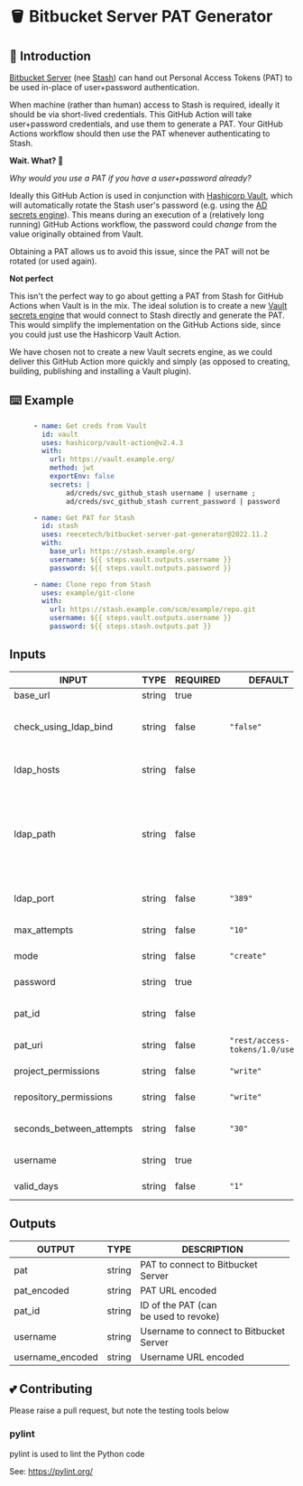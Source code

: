 # 🪣 Bitbucket Server PAT Generator

## 🤝 Introduction

[Bitbucket Server](https://www.atlassian.com/software/bitbucket/enterprise)
(nee [Stash](https://confluence.atlassian.com/bitbucketserver/bitbucket-rebrand-faq-779298912.html))
can hand out Personal Access Tokens (PAT) to be used in-place of user+password authentication.

When machine (rather than human) access to Stash is required, ideally it should be via short-lived credentials.  This
GitHub Action will take user+password credentials, and use them to generate a PAT.  Your GitHub Actions workflow should
then use the PAT whenever authenticating to Stash.

**Wait. What?  🤔**

_Why would you use a PAT if you have a user+password already?_

Ideally this GitHub Action is used in conjunction with [Hashicorp Vault](https://www.vaultproject.io/), which will
automatically rotate the Stash user's password (e.g. using the
[AD secrets engine](https://www.vaultproject.io/docs/secrets/ad)).  This means during an execution of a (relatively 
long running) GitHub Actions workflow, the password could _change_ from the value originally obtained from Vault.

Obtaining a PAT allows us to avoid this issue, since the PAT will not be rotated (or used again).

**Not perfect**

This isn't the perfect way to go about getting a PAT from Stash for GitHub Actions when Vault is in the mix.  The ideal
solution is to create a new [Vault secrets engine](https://learn.hashicorp.com/tutorials/vault/plugin-backends) that
would connect to Stash directly and generate the PAT.  This would
simplify the implementation on the GitHub Actions side, since you could just use the Hashicorp Vault Action.

We have chosen not to create a new Vault secrets engine, as we could deliver this GitHub Action more quickly and simply
(as opposed to creating, building, publishing and installing a Vault plugin).

## ⌨️ Example

```yaml
      - name: Get creds from Vault
        id: vault
        uses: hashicorp/vault-action@v2.4.3
        with:
          url: https://vault.example.org/
          method: jwt
          exportEnv: false
          secrets: |
              ad/creds/svc_github_stash username | username ;
              ad/creds/svc_github_stash current_password | password

      - name: Get PAT for Stash
        id: stash
        uses: reecetech/bitbucket-server-pat-generator@2022.11.2
        with:
          base_url: https://stash.example.org/
          username: ${{ steps.vault.outputs.username }}
          password: ${{ steps.vault.outputs.password }}

      - name: Clone repo from Stash
        uses: example/git-clone
        with:
          url: https://stash.example.com/scm/example/repo.git
          username: ${{ steps.vault.outputs.username }}
          password: ${{ steps.stash.outputs.pat }}
```

## Inputs

<!-- AUTO-DOC-INPUT:START - Do not remove or modify this section -->

|          INPUT           |  TYPE  | REQUIRED |             DEFAULT              |                                                                                                                                      DESCRIPTION                                                                                                                                       |
|--------------------------|--------|----------|----------------------------------|----------------------------------------------------------------------------------------------------------------------------------------------------------------------------------------------------------------------------------------------------------------------------------------|
|         base_url         | string |   true   |                                  |                                                                                                                            Base URL of Bitbucket Server<br>                                                                                                                            |
|  check_using_ldap_bind   | string |  false   |            `"false"`             |                                                                          Check the password validity using<br>an LDAP bind to avoid<br>Bitbucket requiring a CAPTCHA after<br>failed authentication attempts                                                                           |
|        ldap_hosts        | string |  false   |                                  |                                                                                               Comma separated list of LDAP<br>hosts (only used if `check_using_ldap_bind`<br>is `true`)                                                                                                |
|        ldap_path         | string |  false   |                                  | The path where the username<br>will be found in the<br>LDAP tree (only used if<br>`check_using_ldap_bind` is `true`) For example,<br>if the user object is<br>`CN=username,OU=tech,OU=Accounts,DC=example,DC=org`, then set `ldap_path` to:<br>`OU=tech,OU=Accounts,DC=example,DC=org` |
|        ldap_port         | string |  false   |             `"389"`              |                                                                                                TCP port to connect to<br>LDAP hosts (only used if<br>`check_using_ldap_bind` is `true`)                                                                                                |
|       max_attempts       | string |  false   |              `"10"`              |                                                                                                                    Number of times to attempt<br>to generate a PAT                                                                                                                     |
|           mode           | string |  false   |            `"create"`            |                                                                                                                    Mode to run in -<br>either `create` or `revoke`                                                                                                                     |
|         password         | string |   true   |                                  |                                                                                                                       Password to connect to Bitbucket<br>Server                                                                                                                       |
|          pat_id          | string |  false   |                                  |                                                                                                          The ID of the PAT<br>to revoke (only used if<br>`mode` is `revoke`)                                                                                                           |
|         pat_uri          | string |  false   | `"rest/access-tokens/1.0/users"` |                                                                                                                          The REST endpoint for PAT<br>actions                                                                                                                          |
|   project_permissions    | string |  false   |            `"write"`             |                                                                                                                      Project permissions: read, write or<br>admin                                                                                                                      |
|  repository_permissions  | string |  false   |            `"write"`             |                                                                                                                    Repository permissions: read, write or<br>admin                                                                                                                     |
| seconds_between_attempts | string |  false   |              `"30"`              |                                                                                                           Number of seconds to wait<br>before retrying to generate a<br>PAT                                                                                                            |
|         username         | string |   true   |                                  |                                                                                                                       Username to connect to Bitbucket<br>Server                                                                                                                       |
|        valid_days        | string |  false   |              `"1"`               |                                                                                                                             Days the PAT will be<br>valid                                                                                                                              |

<!-- AUTO-DOC-INPUT:END -->

## Outputs

<!-- AUTO-DOC-OUTPUT:START - Do not remove or modify this section -->

|      OUTPUT      |  TYPE  |                DESCRIPTION                 |
|------------------|--------|--------------------------------------------|
|       pat        | string |   PAT to connect to Bitbucket<br>Server    |
|   pat_encoded    | string |              PAT URL encoded               |
|      pat_id      | string |  ID of the PAT (can<br>be used to revoke)  |
|     username     | string | Username to connect to Bitbucket<br>Server |
| username_encoded | string |            Username URL encoded            |

<!-- AUTO-DOC-OUTPUT:END -->

## 💕 Contributing

Please raise a pull request, but note the testing tools below

### pylint

pylint is used to lint the Python code

See: https://pylint.org/
